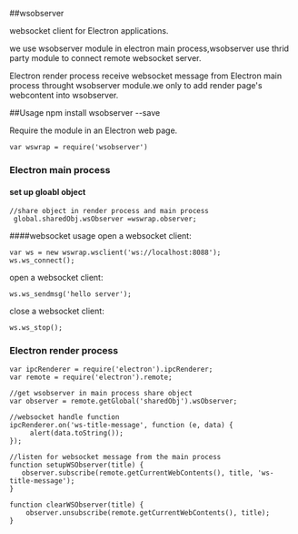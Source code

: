 ##wsobserver

websocket client for Electron applications.

we use wsobserver module in electron main process,wsobserver use thrid party module to connect remote websocket server.

Electron render process receive websocket message from Electron main process throught wsobserver module.we only to add render page's webcontent into wsobserver.

		
##Usage
    npm install wsobserver --save

Require the module in an Electron web page.

    var wswrap = require('wsobserver')

### Electron main process
#### set up gloabl object
	
	//share object in render process and main process
	 global.sharedObj.wsObserver =wswrap.observer;

####websocket usage
 open a websocket client:
	
    var ws = new wswrap.wsclient('ws://localhost:8088');
    ws.ws_connect();
    
 open a websocket client:

	ws.ws_sendmsg('hello server');

 close a websocket client:

	ws.ws_stop();


### Electron render process

    var ipcRenderer = require('electron').ipcRenderer;
    var remote = require('electron').remote;
	
	//get wsobserver in main process share object 
	var observer = remote.getGlobal('sharedObj').wsObserver;

	//websocket handle function
    ipcRenderer.on('ws-title-message', function (e, data) {
         alert(data.toString());
    });

    //listen for websocket message from the main process   
    function setupWSObserver(title) {
       observer.subscribe(remote.getCurrentWebContents(), title, 'ws-title-message');
    }

    function clearWSObserver(title) {
        observer.unsubscribe(remote.getCurrentWebContents(), title);
    }